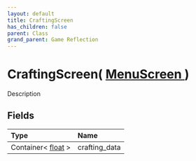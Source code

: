 ```yaml
---
layout: default
title: CraftingScreen
has_children: false
parent: Class
grand_parent: Game Reflection
---
```

# CraftingScreen( [ MenuScreen ](/riftbreaker-wiki/docs/game-reflection/classes/menu_screen/) )
Description 

## Fields

| Type | Name |
|:----------|:--------------|
| Container< [float](/riftbreaker-wiki/docs/game-reflection/components/float/) > | crafting_data |

